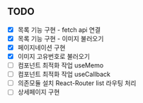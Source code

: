 ## TODO

- [x] 목록 기능 구현 - fetch api 연결
- [x] 목록 기능 구현 - 이미지 불러오기
- [x] 페이지네이션 구현
- [x] 이미지 고유번호로 불러오기
- [ ] 컴포넌트 최적화 작업 useMemo
- [ ] 컴포넌트 최적화 작업 useCallback
- [ ] 의존모듈 설치 React-Router list 라우팅 처리
- [ ] 상세페이지 구현
